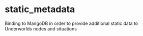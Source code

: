 # static_metadata
Binding to MangoDB in order to provide additional static data to Underworlds nodes and situations
